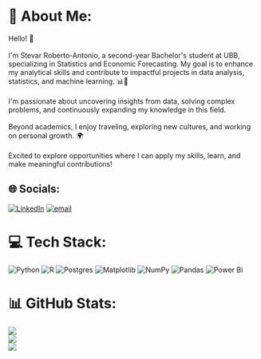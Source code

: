 # 💫 About Me:
Hello! 👋<br><br>I'm Stevar Roberto-Antonio, a second-year Bachelor's student at UBB, specializing in Statistics and Economic Forecasting. My goal is to enhance my analytical skills and contribute to impactful projects in data analysis, statistics, and machine learning. 📊🤖<br><br>I'm passionate about uncovering insights from data, solving complex problems, and continuously expanding my knowledge in this field.<br><br>Beyond academics, I enjoy traveling, exploring new cultures, and working on personal growth. 🌍<br><br>Excited to explore opportunities where I can apply my skills, learn, and make meaningful contributions!


## 🌐 Socials:
[![LinkedIn](https://img.shields.io/badge/LinkedIn-%230077B5.svg?logo=linkedin&logoColor=white)](https://linkedin.com/in/www.linkedin.com/in/stevarroberto) [![email](https://img.shields.io/badge/Email-D14836?logo=gmail&logoColor=white)](mailto:stevarroberto@gmail.com) 

# 💻 Tech Stack:
![Python](https://img.shields.io/badge/python-3670A0?style=flat&logo=python&logoColor=ffdd54) ![R](https://img.shields.io/badge/r-%23276DC3.svg?style=flat&logo=r&logoColor=white) ![Postgres](https://img.shields.io/badge/postgres-%23316192.svg?style=flat&logo=postgresql&logoColor=white) ![Matplotlib](https://img.shields.io/badge/Matplotlib-%23ffffff.svg?style=flat&logo=Matplotlib&logoColor=black) ![NumPy](https://img.shields.io/badge/numpy-%23013243.svg?style=flat&logo=numpy&logoColor=white) ![Pandas](https://img.shields.io/badge/pandas-%23150458.svg?style=flat&logo=pandas&logoColor=white) ![Power Bi](https://img.shields.io/badge/power_bi-F2C811?style=flat&logo=powerbi&logoColor=black)
# 📊 GitHub Stats:
![](https://github-readme-stats.vercel.app/api?username=stevarroberto&theme=onedark&hide_border=true&include_all_commits=false&count_private=false)<br/>
![](https://nirzak-streak-stats.vercel.app/?user=stevarroberto&theme=onedark&hide_border=true)<br/>
![](https://github-readme-stats.vercel.app/api/top-langs/?username=stevarroberto&theme=onedark&hide_border=true&include_all_commits=false&count_private=false&layout=compact)

<!-- Proudly created with GPRM ( https://gprm.itsvg.in ) -->
